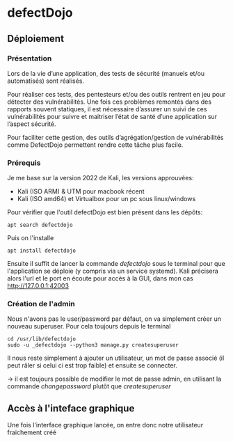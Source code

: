 # defectDojo

## Déploiement

### Présentation

Lors de la vie d’une application, des tests de sécurité (manuels et/ou automatisés) sont réalisés. 

Pour réaliser ces tests, des pentesteurs et/ou des outils rentrent en jeu pour détecter des vulnérabilités. Une fois ces problèmes remontés dans des rapports souvent statiques, il est nécessaire d’assurer un suivi de ces vulnérabilités pour suivre et maitriser l’état de santé d’une application sur l’aspect sécurité.

Pour faciliter cette gestion, des outils d’agrégation/gestion de vulnérabilités comme DefectDojo permettent rendre cette tâche plus facile.

### Prérequis

Je me base sur la version 2022 de Kali, les versions approuvées:

* Kali (ISO ARM) & UTM pour macbook récent
* Kali (ISO amd64) et Virtualbox pour un pc sous linux/windows

Pour vérifier que l'outil defectDojo est bien présent dans les dépôts:

```
apt search defectdojo
```

Puis on l'installe

```
apt install defectdojo
```

Ensuite il suffit de lancer la commande _defectdojo_ sous le terminal pour que l'application se déploie (y compris via un service systemd). Kali précisera alors l'url et le port en écoute pour accès à la GUI, dans mon cas http://127.0.0.1:42003

### Création de l'admin

Nous n'avons pas le user/password par défaut, on va simplement créer un nouveau superuser. Pour cela toujours depuis le terminal

```
cd /usr/lib/defectdojo
sudo -u _defectdojo --python3 manage.py createsuperuser
```

Il nous reste simplement à ajouter un utilisateur, un mot de passe associé (il peut râler si celui ci est trop faible) et ensuite se connecter.

-> il est toujours possible de modifier le mot de passe admin, en utilisant la commande _changepassword_ plutôt que _createsuperuser_

## Accès à l'inteface graphique

Une fois l'interface graphique lancée, on entre donc notre utilisateur fraichement créé



